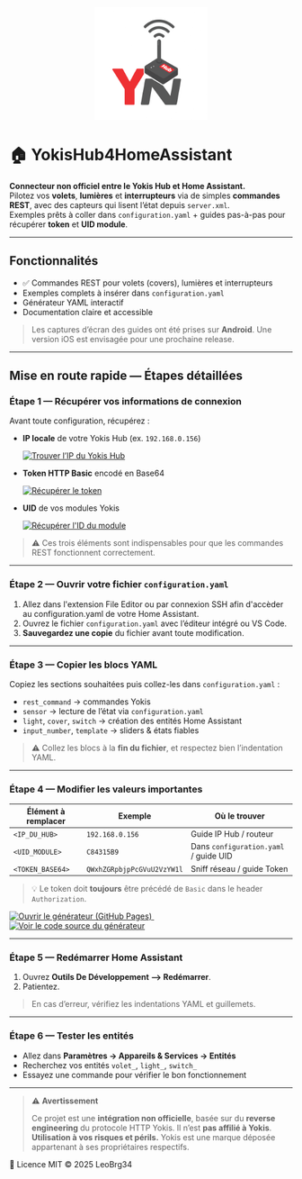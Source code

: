 <p align="center">
  <img src="docs/banner.png" alt="Yokis Hub Connect Banner" width="200">
</p>

# 🏠 YokisHub4HomeAssistant

**Connecteur non officiel entre le Yokis Hub et Home Assistant.**  
Pilotez vos **volets**, **lumières** et **interrupteurs** via de simples **commandes REST**, avec des capteurs qui lisent l’état depuis `server.xml`.  
Exemples prêts à coller dans `configuration.yaml` + guides pas-à-pas pour récupérer **token** et **UID module**.

---

## Fonctionnalités

- ✅ Commandes REST pour volets (covers), lumières et interrupteurs  
- Exemples complets à insérer dans `configuration.yaml`  
- Générateur YAML interactif  
- Documentation claire et accessible

> Les captures d’écran des guides ont été prises sur **Android**. Une version iOS est envisagée pour une prochaine release.

---

## Mise en route rapide — Étapes détaillées

### Étape 1 — Récupérer vos informations de connexion

Avant toute configuration, récupérez :
- **IP locale** de votre Yokis Hub (ex. `192.168.0.156`)  
  <div align="left" style="margin: 8px 0 12px;">
    <a href="./docs/findip.md">
      <img src="https://img.shields.io/badge/Trouver_l’IP_du_Hub-F59E0B?style=for-the-badge" alt="Trouver l’IP du Yokis Hub">
    </a>
  </div>

- **Token HTTP Basic** encodé en Base64  
  <div align="left" style="margin: 8px 0 12px;">
    <a href="./docs/get-token.md">
      <img src="https://img.shields.io/badge/R%C3%A9cup%C3%A9rer_le_token-34C759?style=for-the-badge" alt="Récupérer le token">
    </a>
  </div>

- **UID** de vos modules Yokis  
  <div align="left" style="margin: 8px 0 0;">
    <a href="./docs/get-module-id.md">
      <img src="https://img.shields.io/badge/R%C3%A9cup%C3%A9rer_l'ID_du_module-0A84FF?style=for-the-badge" alt="Récupérer l'ID du module">
    </a>
  </div>

> ⚠️ Ces trois éléments sont indispensables pour que les commandes REST fonctionnent correctement.

---

### Étape 2 — Ouvrir votre fichier `configuration.yaml`

1. Allez dans l'extension File Editor ou par connexion SSH afin d'accèder au configuration.yaml de votre Home Assistant.  
2. Ouvrez le fichier `configuration.yaml` avec l’éditeur intégré ou VS Code.  
3. **Sauvegardez une copie** du fichier avant toute modification.

---

### Étape 3 — Copier les blocs YAML

Copiez les sections souhaitées puis collez-les dans `configuration.yaml` :

- `rest_command` → commandes Yokis  
- `sensor` → lecture de l’état via `configuration.yaml`  
- `light`, `cover`, `switch` → création des entités Home Assistant  
- `input_number`, `template` → sliders & états fiables

> ⚠️ Collez les blocs à la **fin du fichier**, et respectez bien l’indentation YAML.

---

### Étape 4 — Modifier les valeurs importantes

| Élément à remplacer   | Exemple                     | Où le trouver                   |
|-----------------------|-----------------------------|----------------------------------|
| `<IP_DU_HUB>`         | `192.168.0.156`             | Guide IP Hub / routeur          |
| `<UID_MODULE>`        | `C84315B9`                  | Dans `configuration.yaml` / guide UID   |
| `<TOKEN_BASE64>`      | `QWxhZGRpbjpPcGVuU2VzYW1l`  | Sniff réseau / guide Token      |

> 💡 Le token doit **toujours** être précédé de `Basic` dans le header `Authorization`.

<div align="left" style="margin: 10px 0 0;">
  <a href="https://leobrg34.github.io/YokisHub4HomeAssistant/generator.html">
    <img src="https://img.shields.io/badge/Ouvrir_le_g%C3%A9n%C3%A9rateur_(Pages)-8B5CF6?style=for-the-badge" alt="Ouvrir le générateur (GitHub Pages)">
  </a>
  &nbsp;
  <a href="https://github.com/LeoBrg34/YokisHub4HomeAssistant/blob/main/docs/generator.html">
    <img src="https://img.shields.io/badge/Voir_le_code_source-6B7280?style=for-the-badge" alt="Voir le code source du générateur">
  </a>
</div>

---

### Étape 5 — Redémarrer Home Assistant

1. Ouvrez **Outils De Développement --> Redémarrer**.  
2. Patientez.

> En cas d’erreur, vérifiez les indentations YAML et guillemets.

---

### Étape 6 — Tester les entités

- Allez dans **Paramètres → Appareils & Services → Entités**  
- Recherchez vos entités `volet_`, `light_`, `switch_`  
- Essayez une commande pour vérifier le bon fonctionnement

---

> ⚠️ **Avertissement**
> 
> Ce projet est une **intégration non officielle**, basée sur du **reverse engineering** du protocole HTTP Yokis.
> Il n’est **pas affilié à Yokis**.
> **Utilisation à vos risques et périls.**
> Yokis est une marque déposée appartenant à ses propriétaires respectifs.


📄 Licence
MIT © 2025 LeoBrg34
